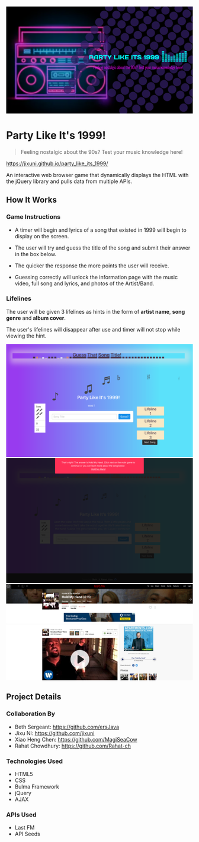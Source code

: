 ![Logo of the project](/assets/images/party_logo3.png) 

# Party Like It's 1999!
> Feeling nostalgic about the 90s? Test your music knowledge here! 

https://jixuni.github.io/party_like_its_1999/

An interactive web browser game that dynamically displays the HTML with the jQuery library and pulls data from multiple APIs.

## How It Works

### Game Instructions
* A timer will begin and lyrics of a song that existed in 1999 will begin to display on the screen.

* The user will try and guess the title of the song and submit their answer in the box below.

* The quicker the response the more points the user will receive.

* Guessing correctly will unlock the information page with the music video, full song and lyrics, and photos of the Artist/Band. 

### Lifelines
The user will be given 3 lifelines as hints in the form of **artist name**, **song genre** and **album cover**.

The user's lifelines will disappear after use and timer will not stop while viewing the hint.  

![Screenshot of gamescreen](/assets/images/screenshot01.png)
![Screenshot of gamescreen](/assets/images/screenshot02.png)
![Screenshot of gamescreen](/assets/images/screenshot03.png)

## Project Details

### Collaboration By

* Beth Sergeant: https://github.com/ersJava
* Jixu Nl: https://github.com/jixuni
* Xiao Heng Chen: https://github.com/MagiSeaCow
* Rahat Chowdhury: https://github.com/Rahat-ch

### Technologies Used
* HTML5
* CSS
* Bulma Framework
* jQuery
* AJAX

### APIs Used
* Last FM 
* API Seeds

